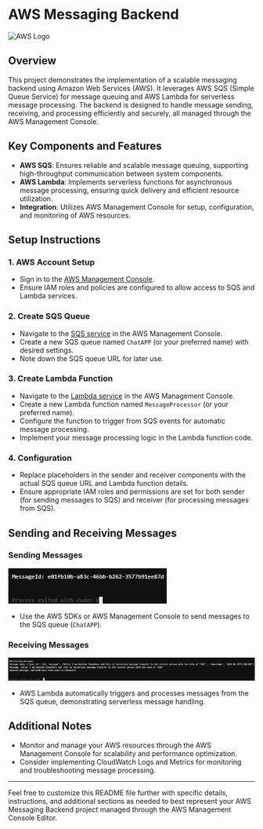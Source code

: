 # AWS Messaging Backend

![AWS Logo](https://upload.wikimedia.org/wikipedia/commons/thumb/9/93/Amazon_Web_Services_Logo.svg/320px-Amazon_Web_Services_Logo.svg.png)

## Overview

This project demonstrates the implementation of a scalable messaging backend using Amazon Web Services (AWS). It leverages AWS SQS (Simple Queue Service) for message queuing and AWS Lambda for serverless message processing. The backend is designed to handle message sending, receiving, and processing efficiently and securely, all managed through the AWS Management Console.

## Key Components and Features

- **AWS SQS**: Ensures reliable and scalable message queuing, supporting high-throughput communication between system components.
- **AWS Lambda**: Implements serverless functions for asynchronous message processing, ensuring quick delivery and efficient resource utilization.
- **Integration**: Utilizes AWS Management Console for setup, configuration, and monitoring of AWS resources.

## Setup Instructions

### 1. AWS Account Setup

- Sign in to the [AWS Management Console](https://aws.amazon.com/console/).
- Ensure IAM roles and policies are configured to allow access to SQS and Lambda services.

### 2. Create SQS Queue

- Navigate to the [SQS service](https://console.aws.amazon.com/sqs/) in the AWS Management Console.
- Create a new SQS queue named `ChatAPP` (or your preferred name) with desired settings.
- Note down the SQS queue URL for later use.

### 3. Create Lambda Function

- Navigate to the [Lambda service](https://console.aws.amazon.com/lambda/) in the AWS Management Console.
- Create a new Lambda function named `MessageProcessor` (or your preferred name).
- Configure the function to trigger from SQS events for automatic message processing.
- Implement your message processing logic in the Lambda function code.

### 4. Configuration

- Replace placeholders in the sender and receiver components with the actual SQS queue URL and Lambda function details.
- Ensure appropriate IAM roles and permissions are set for both sender (for sending messages to SQS) and receiver (for processing messages from SQS).

## Sending and Receiving Messages

### Sending Messages

![Send Message](images/Sender's-Output.png)

- Use the AWS SDKs or AWS Management Console to send messages to the SQS queue (`ChatAPP`).

### Receiving Messages

![Receive Message](images/Receiver's-Output.png)

- AWS Lambda automatically triggers and processes messages from the SQS queue, demonstrating serverless message handling.

## Additional Notes

- Monitor and manage your AWS resources through the AWS Management Console for scalability and performance optimization.
- Consider implementing CloudWatch Logs and Metrics for monitoring and troubleshooting message processing.

---

Feel free to customize this README file further with specific details, instructions, and additional sections as needed to best represent your AWS Messaging Backend project managed through the AWS Management Console Editor.
